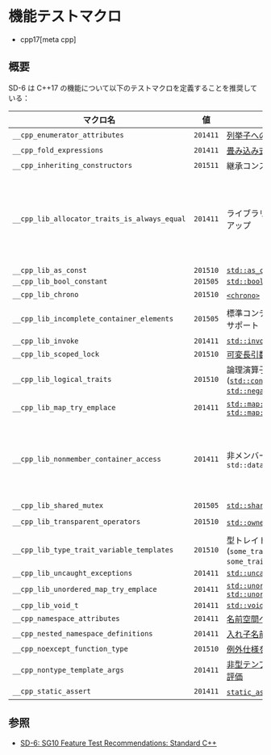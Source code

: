 # 機能テストマクロ
* cpp17[meta cpp]

## 概要

SD-6 は C++17 の機能について以下のテストマクロを定義することを推奨している：

| マクロ名 | 値 | 機能 | ヘッダ |
|----------|----|------|--------|
| `__cpp_enumerator_attributes`                | `201411` | [列挙子への属性付加を許可](attributes_for_namespaces_and_enumerators.md) | predefined |
| `__cpp_fold_expressions`                     | `201411` | [畳み込み式](folding_expressions.md) | predefined |
| `__cpp_inheriting_constructors`              | `201511` | 継承コンストラクタの新仕様 | predefined |
| `__cpp_lib_allocator_traits_is_always_equal` | `201411` | ライブラリー内の `noexcept` のクリーンアップ | [`<deque>`](/reference/deque.md), [`<forward_list>`](/reference/forward_list.md), [`<list>`](/reference/list.md), [`<map>`](/reference/map.md), [`<memory>`](/reference/memory.md), [`<scoped_allocator>`](/reference/scoped_allocator.md), [`<set>`](/reference/set.md), [`<string>`](/reference/string.md), [`<unordered_map>`](/reference/unordered_map.md), [`<unordered_set>`](/reference/unordered_set.md), [`<vector>`](/reference/vector.md) |
| `__cpp_lib_as_const`                         | `201510` | [`std::as_const`](/reference/utility/as_const.md) | [`<utility>`](/reference/utility.md) |
| `__cpp_lib_bool_constant`                    | `201505` | [`std::bool_constant`](/reference/type_traits/bool_constant.md) | [`<type_traits>`](/reference/type_traits.md) |
| `__cpp_lib_chrono`                           | `201510` | [`<chrono>`](/reference/chrono.md) の改良 | [`<chrono>`](/reference/chrono.md) |
| `__cpp_lib_incomplete_container_elements`    | `201505` | 標準コンテナについて不完全型を最小限サポート | headers ([`<forward_list>`](/reference/forward_list.md), [`<list>`](/reference/list.md), [`<vector>`](/reference/vector.md)) |
| `__cpp_lib_invoke`                           | `201411` | [`std::invoke`](/reference/functional/invoke.md) | [`<functional>`](/reference/functional.md)  |
| `__cpp_lib_scoped_lock`                      | `201510` | [可変長引数 `std::lock_guard`](/reference/mutex/lock_guard.md) | [`<mutex>`](/reference/mutex.md) |
| `__cpp_lib_logical_traits`                   | `201510` | 論理演算子型トレイト ([`std::conjunction`](/reference/type_traits/conjunction.md), [`std::disjunction`](/reference/type_traits/disjunction.md), [`std::negation`](/reference/type_traits/negation.md)) | [`<type_traits>`](/reference/type_traits.md) |
| `__cpp_lib_map_try_emplace`                  | `201411` | [`std::map::try_emplace`](/reference/map/map/try_emplace.md), [`std::map::insert_or_assign`](/reference/map/map/insert_or_assign.md) | [`<map>`](/reference/map.md) |
| `__cpp_lib_nonmember_container_access`       | `201411` | 非メンバー関数 `std::size`, `std::empty`, `std::data` | [`<array>`](/reference/array.md), [`<deque>`](/reference/deque.md), [`<forward_list>`](/reference/forward_list.md), [`<iterator>`](/reference/iterator.md), [`<list>`](/reference/list.md), [`<map>`](/reference/map.md), [`<regex>`](/reference/regex.md), [`<set>`](/reference/set.md), [`<string>`](/reference/string.md), [`<unordered_map>`](/reference/unordered_map.md), [`<unordered_set>`](/reference/unordered_set.md), [`<vector>`](/reference/vector.md) |
| `__cpp_lib_shared_mutex`                     | `201505` | [`std::shared_mutex`](/reference/shared_mutex/shared_mutex.md) | [`<shared_mutex>`](/reference/shared_mutex.md) |
| `__cpp_lib_transparent_operators`            | `201510` | [`std::owner_less`](/reference/memory/owner_less.md) の柔軟性向上 | [`<functional>`](/reference/functional.md), [`<memory>`](/reference/memory.md) |
| `__cpp_lib_type_trait_variable_templates`    | `201510` | 型トレイト変数テンプレート (`some_trait_v<T> = some_trait<T>::value`) | [`<type_traits>`](/reference/type_traits.md) |
| `__cpp_lib_uncaught_exceptions`              | `201411` | [`std::uncaught_exceptions`](/reference/exception/uncaught_exceptions.md) | [`<exception>`](/reference/exception.md) |
| `__cpp_lib_unordered_map_try_emplace`        | `201411` | [`std::unordered_map::try_emplace`](/reference/unordered_map/unordered_map/try_emplace.md), [`std::unordered_map::insert_or_assign`](/reference/unordered_map/unordered_map/insert_or_assign.md) | [`<unordered_map>`](/reference/unordered_map.md) |
| `__cpp_lib_void_t`                           | `201411` | [`std::void_t`](/reference/type_traits/void_t.md) | [`<type_traits>`](/reference/type_traits.md) |
| `__cpp_namespace_attributes`                 | `201411` | [名前空間への属性付加を許可](attributes_for_namespaces_and_enumerators.md) | predefined |
| `__cpp_nested_namespace_definitions`         | `201411` | [入れ子名前空間の定義](nested_namespace.md) | predefined |
| `__cpp_noexcept_function_type`               | `201510` | [例外仕様を型システムの一部にする](exception_spec_be_part_of_the_type_system.md) | predefined |
| `__cpp_nontype_template_args`                | `201411` | [非型テンプレートパラメータの定数式を評価](allow_constant_evaluation_for_all_non-type_template_arguments.md) | predefined |
| `__cpp_static_assert`                        | `201411` | [`static_assert` のメッセージ省略を許可](extending_static_assert.md) | predefined |

## 参照
- [SD-6: SG10 Feature Test Recommendations: Standard C++](https://isocpp.org/std/standing-documents/sd-6-sg10-feature-test-recommendations#recs.cpp17)
